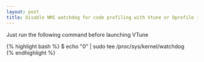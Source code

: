 ```yaml
---
layout: post
title: Disable NMI watchdog for code profiling with Vtune or Oprofile in Linux
---
```


Just run the following command before launching VTune 

{% highlight bash %}
$ echo "0" | sudo tee /proc/sys/kernel/watchdog  
{% endhighlight %}